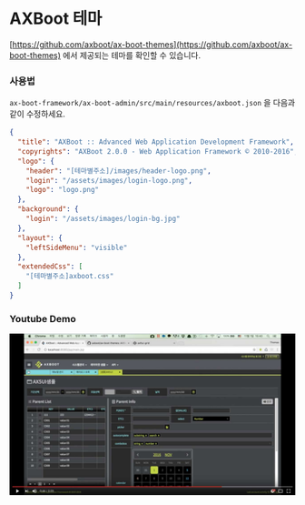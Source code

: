 # AXBoot 테마

[https://github.com/axboot/ax-boot-themes](https://github.com/axboot/ax-boot-themes) 에서 제공되는 테마를 확인할 수 있습니다.

### 사용법

`ax-boot-framework/ax-boot-admin/src/main/resources/axboot.json` 을 다음과 같이 수정하세요.
```json
{
  "title": "AXBoot :: Advanced Web Application Development Framework",
  "copyrights": "AXBoot 2.0.0 - Web Application Framework © 2010-2016",
  "logo": {
    "header": "[테마별주소]/images/header-logo.png",
    "login": "/assets/images/login-logo.png",
    "logo": "logo.png"
  },
  "background": {
    "login": "/assets/images/login-bg.jpg"
  },
  "layout": {
    "leftSideMenu": "visible"
  },
  "extendedCss": [
    "[테마별주소]axboot.css"
  ]
}
```

### Youtube Demo
[![start.axboot.com 동영상 보기](../assets/axboot-youtube-03.jpg)](https://www.youtube.com/watch?v=XXXn7Fw_DL8)

